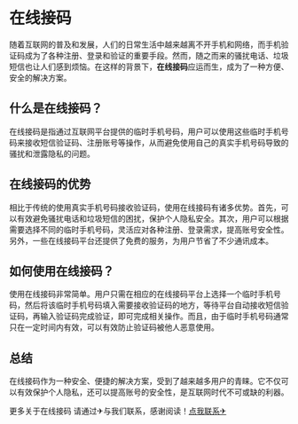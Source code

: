 # 在线接码

随着互联网的普及和发展，人们的日常生活中越来越离不开手机和网络，而手机验证码成为了各种注册、登录和验证的重要手段。然而，随之而来的骚扰电话、垃圾短信也让人们感到烦恼。在这样的背景下，**在线接码**应运而生，成为了一种方便、安全的解决方案。

## 什么是在线接码？

在线接码是指通过互联网平台提供的临时手机号码，用户可以使用这些临时手机号码来接收短信验证码、注册账号等操作，从而避免使用自己的真实手机号码导致的骚扰和泄露隐私的问题。

## 在线接码的优势

相比于传统的使用真实手机号码接收验证码，使用在线接码有诸多优势。首先，可以有效避免骚扰电话和垃圾短信的困扰，保护个人隐私安全。其次，用户可以根据需要选择不同的临时手机号码，灵活应对各种注册、登录需求，提高账号安全性。另外，一些在线接码平台还提供了免费的服务，为用户节省了不少通讯成本。

## 如何使用在线接码？

使用在线接码非常简单。用户只需在相应的在线接码平台上选择一个临时手机号码，然后将该临时手机号码填入需要接收验证码的地方，等待平台自动接收短信验证码，再输入验证码完成验证，即可完成相关操作。而且，由于临时手机号码通常只在一定时间内有效，可以有效防止验证码被他人恶意使用。

## 总结

在线接码作为一种安全、便捷的解决方案，受到了越来越多用户的青睐。它不仅可以有效保护个人隐私，还可以提高账号的安全性，是互联网时代不可或缺的利器。

更多关于在线接码 请通过✈与我们联系，感谢阅读！[点我联系✈](https://wap.k02.cc)